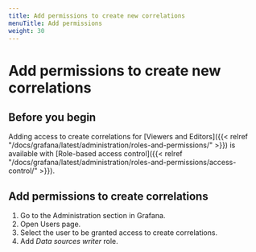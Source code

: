 ```yaml
---
title: Add permissions to create new correlations
menuTitle: Add permissions
weight: 30
---
```


# Add permissions to create new correlations

## Before you begin

Adding access to create correlations for [Viewers and Editors]({{< relref "/docs/grafana/latest/administration/roles-and-permissions/" >}}) is available with [Role-based access control]({{< relref "/docs/grafana/latest/administration/roles-and-permissions/access-control/" >}}).

## Add permissions to create correlations

1. Go to the Administration section in Grafana.
1. Open Users page.
1. Select the user to be granted access to create correlations.
1. Add _Data sources writer_ role.
